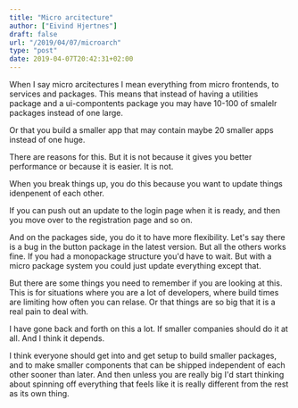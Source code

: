 ```yaml
---
title: "Micro arcitecture"
author: ["Eivind Hjertnes"]
draft: false
url: "/2019/04/07/microarch"
type: "post"
date: 2019-04-07T20:42:31+02:00
---
```


When I say micro arcitectures I mean everything from micro frontends, to
services and packages. This means that instead of having a utilities
package and a ui-compontents package you may have 10-100 of smalelr
packages instead of one large.

Or that you build a smaller app that may contain maybe 20 smaller apps
instead of one huge.

There are reasons for this. But it is not because it gives you better
performance or because it is easier. It is not.

When you break things up, you do this because you want to update things
idenpenent of each other.

If you can push out an update to the login page when it is ready, and
then you move over to the registration page and so on.

And on the packages side, you do it to have more flexibility. Let's say
there is a bug in the button package in the latest version. But all the
others works fine. If you had a monopackage structure you'd have to
wait. But with a micro package system you could just update everything
except that.

But there are some things you need to remember if you are looking at
this. This is for situations where you are a lot of developers, where
build times are limiting how often you can relase. Or that things are so
big that it is a real pain to deal with.

I have gone back and forth on this a lot. If smaller companies should do
it at all. And I think it depends.

I think everyone should get into and get setup to build smaller
packages, and to make smaller components that can be shipped independent
of each other sooner than later. And then unless you are really big I'd
start thinking about spinning off everything that feels like it is
really different from the rest as its own thing.
